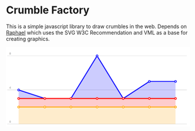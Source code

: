 Crumble Factory
==============

This is a simple javascript library to draw crumbles in the web. Depends on
[Raphael](https://github.com/DmitryBaranovskiy/raphael/) which uses the SVG W3C Recommendation and VML as a base for creating graphics.

![](samples/simple-chart.png)
